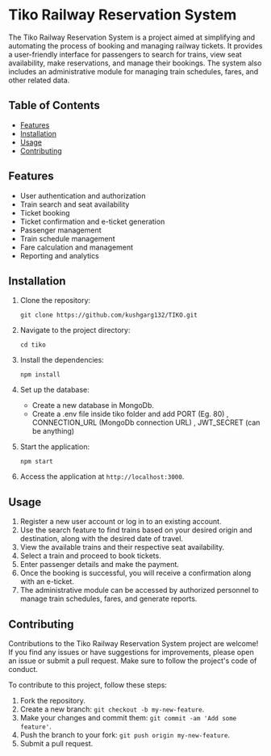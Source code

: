 # Tiko Railway Reservation System

The Tiko Railway Reservation System is a project aimed at simplifying and automating the process of booking and managing railway tickets. It provides a user-friendly interface for passengers to search for trains, view seat availability, make reservations, and manage their bookings. The system also includes an administrative module for managing train schedules, fares, and other related data.

## Table of Contents

- [Features](#features)
- [Installation](#installation)
- [Usage](#usage)
- [Contributing](#contributing)

## Features

- User authentication and authorization
- Train search and seat availability
- Ticket booking
- Ticket confirmation and e-ticket generation
- Passenger management
- Train schedule management
- Fare calculation and management
- Reporting and analytics

## Installation

1. Clone the repository:

   ```shell
   git clone https://github.com/kushgarg132/TIKO.git
   ```

2. Navigate to the project directory:

   ```shell
   cd tiko
   ```

3. Install the dependencies:

   ```shell
   npm install
   ```

4. Set up the database:

   - Create a new database in MongoDb.
   - Create a .env file inside tiko folder and add PORT (Eg. 80) , CONNECTION_URL (MongoDb connection URL) , JWT_SECRET (can be anything)

6. Start the application:

   ```shell
   npm start
   ```

7. Access the application at `http://localhost:3000`.

## Usage

1. Register a new user account or log in to an existing account.
2. Use the search feature to find trains based on your desired origin and destination, along with the desired date of travel.
3. View the available trains and their respective seat availability.
4. Select a train and proceed to book tickets.
5. Enter passenger details and make the payment.
6. Once the booking is successful, you will receive a confirmation along with an e-ticket.
7. The administrative module can be accessed by authorized personnel to manage train schedules, fares, and generate reports.

## Contributing

Contributions to the Tiko Railway Reservation System project are welcome! If you find any issues or have suggestions for improvements, please open an issue or submit a pull request. Make sure to follow the project's code of conduct.

To contribute to this project, follow these steps:

1. Fork the repository.
2. Create a new branch: `git checkout -b my-new-feature`.
3. Make your changes and commit them: `git commit -am 'Add some feature'`.
4. Push the branch to your fork: `git push origin my-new-feature`.
5. Submit a pull request.
